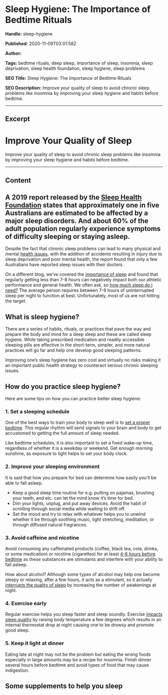 # Sleep Hygiene: The Importance of Bedtime Rituals

**Handle:** sleep-hygiene

**Published:** 2020-11-09T03:01:58Z

**Author:**  

**Tags:** bedtime rituals, deep sleep, importance of sleep, insomnia, sleep deprivation, sleep health foundation, sleep hygiene, sleep problems

**SEO Title:** Sleep Hygiene: The Importance of Bedtime Rituals 

**SEO Description:** Improve your quality of sleep to avoid chronic sleep problems like insomnia by improving your sleep hygiene and habits before bedtime. 

---

## Excerpt

# Improve Your Quality of Sleep

Improve your quality of sleep to avoid chronic sleep problems like insomnia by improving your sleep hygiene and habits before bedtime.

---

## Content

## A 2019 report released by the [Sleep Health Foundation](https://www.sleephealthfoundation.org.au/pdfs/Special_Reports/SHF_Insomnia_Report_2019_Final_SHFlogo.pdf) states that approximately one in five Australians are estimated to be affected by a major sleep disorders. And about 60% of the adult population regularly experience symptoms of difficulty sleeping or staying asleep.

Despite the fact that chronic sleep problems can lead to many physical and mental [health issues](https://www.ncbi.nlm.nih.gov/books/NBK19961/), with the addition of accidents resulting in injury due to sleep deprivation and poor mental health, the report found that only a few Australians have reported sleep issues with their doctors.

On a different blog, we’ve covered the [importance of sleep](https://www.vpa.com.au/blogs/featured-articles/the-importance-of-sleep-is-sleep-the-reason-you-re-not-seeing-results-in-the-gym) and found that regularly getting less than 7-8 hours can negatively impact both our athletic performance and general health. We often ask, so [how much sleep do I need?](https://www.helpguide.org/articles/sleep/sleep-needs-get-the-sleep-you-need.htm#:~:text=While%20sleep%20requirements%20vary%20slightly,least%207%20hours%20of%20sleep.) The average person requires between 7-9 hours of uninterrupted sleep per night to function at best. Unfortunately, most of us are not hitting the target.

## What is sleep hygiene?

There are a series of habits, rituals, or practices that pave the way and prepare the body and mind for a deep sleep and these are called sleep hygiene. While taking prescribed medication and readily accessible sleeping pills are effective in the short-term, simpler, and more natural practices will go far and help one develop good sleeping patterns.

Improving one’s sleep hygiene has zero cost and virtually no risks making it an important public health strategy to counteract serious chronic sleeping issues.

## How do you practice sleep hygiene?

Here are some tips on how you can practice better sleep hygiene:

### 1. Set a sleeping schedule

One of the best ways to train your body to sleep well is to [set a proper bedtime](https://www.betterhealth.vic.gov.au/health/conditionsandtreatments/sleep-hygiene). This regular rhythm will send signals to your brain and body to get accustomed to getting the full amount of sleep needed.

Like bedtime schedules, it is also important to set a fixed wake-up time, regardless of whether it is a weekday or weekend. Get enough morning sunshine, as exposure to light helps to set your body clock.

### 2. Improve your sleeping environment

It is said that how you prepare for bed can determine how easily you’ll be able to fall asleep.

- Keep a good sleep time routine for e.g. putting on pajamas, brushing your teeth, and etc. can let the mind know it’s time for bed.
- Dim your lights, unplug, and put away devices. Avoid the habit of scrolling through social media while waiting to drift off.
- Set the mood and try to relax with whatever helps you to unwind whether it be through soothing music, light stretching, meditation, or through diffused natural fragrances.

### 3. Avoid caffeine and nicotine

Avoid consuming any caffeinated products (coffee, black tea, cola, drinks, or some medication) or nicotine (cigarettes) for at least [4-6 hours before bedtime](https://www.cci.health.wa.gov.au/-/media/CCI/Mental-Health-Professionals/Sleep/Sleep---Information-Sheets/Sleep-Information-Sheet---04---Sleep-Hygiene.pdf) as these substances are stimulants and interfere with your ability to fall asleep.

How about alcohol? Although some types of alcohol may help one become sleepy or relaxing, after a few hours, it acts as a stimulant, so it actually [interrupts the quality of sleep](https://www.cci.health.wa.gov.au/-/media/CCI/Mental-Health-Professionals/Sleep/Sleep---Information-Sheets/Sleep-Information-Sheet---04---Sleep-Hygiene.pdf) by increasing the number of awakenings at night.

### 4. Exercise early

Regular exercise helps you sleep faster and sleep soundly. Exercise [impacts sleep quality](https://www.sleepfoundation.org/articles/how-exercise-impacts-sleep-quality) by raising body temperature a few degrees which results in an internal thermostat drop at night causing one to be drowsy and promote good sleep.

### 5. Keep it light at dinner

Eating late at night may not be the problem but eating the wrong foods especially in large amounts may be a recipe for insomnia. Finish dinner several hours before bedtime and avoid types of food that may cause indigestion.

## Some supplements to help you sleep

